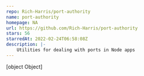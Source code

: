 ```yaml
---
repo: Rich-Harris/port-authority
name: port-authority
homepage: NA
url: https://github.com/Rich-Harris/port-authority
stars: 56
starredAt: 2022-02-24T06:58:08Z
description: |-
    Utilities for dealing with ports in Node apps
---
```


[object Object]
